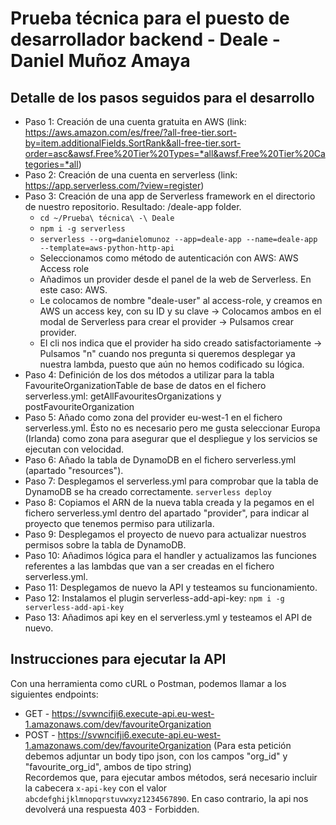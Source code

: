 # Prueba técnica para el puesto de desarrollador backend - Deale - Daniel Muñoz Amaya

## Detalle de los pasos seguidos para el desarrollo
* Paso 1: Creación de una cuenta gratuita en AWS (link: https://aws.amazon.com/es/free/?all-free-tier.sort-by=item.additionalFields.SortRank&all-free-tier.sort-order=asc&awsf.Free%20Tier%20Types=*all&awsf.Free%20Tier%20Categories=*all)
* Paso 2: Creación de una cuenta en serverless (link: https://app.serverless.com/?view=register)
* Paso 3: Creación de una app de Serverless framework en el directorio de nuestro repositorio. Resultado: /deale-app folder.
    * ```cd ~/Prueba\ técnica\ -\ Deale```
    * ```npm i -g serverless```
    * ```serverless --org=danielomunoz --app=deale-app --name=deale-app --template=aws-python-http-api```
    * Seleccionamos como método de autenticación con AWS: AWS Access role
    * Añadimos un provider desde el panel de la web de Serverless. En este caso: AWS.
    * Le colocamos de nombre "deale-user" al access-role, y creamos en AWS un access key, con su ID y su clave -> Colocamos ambos en el modal de Serverless para crear el provider -> Pulsamos crear provider.
    * El cli nos indica que el provider ha sido creado satisfactoriamente -> Pulsamos "n" cuando nos pregunta si queremos desplegar ya nuestra lambda, puesto que aún no hemos codificado su lógica.
* Paso 4: Definición de los dos métodos a utilizar para la tabla FavouriteOrganizationTable de base de datos en el fichero serverless.yml: getAllFavouritesOrganizations y postFavouriteOrganization
* Paso 5: Añado como zona del provider eu-west-1 en el fichero serverless.yml. Ésto no es necesario pero me gusta seleccionar Europa (Irlanda) como zona para asegurar que el despliegue y los servicios se ejecutan con velocidad.
* Paso 6: Añado la tabla de DynamoDB en el fichero serverless.yml (apartado "resources").
* Paso 7: Desplegamos el serverless.yml para comprobar que la tabla de DynamoDB se ha creado correctamente. ```serverless deploy```
* Paso 8: Copiamos el ARN de la nueva tabla creada y la pegamos en el fichero serverless.yml dentro del apartado "provider", para indicar al proyecto que tenemos permiso para utilizarla.
* Paso 9: Desplegamos el proyecto de nuevo para actualizar nuestros permisos sobre la tabla de DynamoDB.
* Paso 10: Añadimos lógica para el handler y actualizamos las funciones referentes a las lambdas que van a ser creadas en el fichero serverless.yml.
* Paso 11: Desplegamos de nuevo la API y testeamos su funcionamiento.
* Paso 12: Instalamos el plugin serverless-add-api-key: ```npm i -g serverless-add-api-key```
* Paso 13: Añadimos api key en el serverless.yml y testeamos el API de nuevo.


## Instrucciones para ejecutar la API
Con una herramienta como cURL o Postman, podemos llamar a los siguientes endpoints:  
* GET - https://svwncifji6.execute-api.eu-west-1.amazonaws.com/dev/favouriteOrganization
* POST - https://svwncifji6.execute-api.eu-west-1.amazonaws.com/dev/favouriteOrganization (Para esta petición debemos adjuntar un body tipo json, con los campos "org_id" y "favourite_org_id", ambos de tipo string)  
Recordemos que, para ejecutar ambos métodos, será necesario incluir la cabecera ```x-api-key``` con el valor ```abcdefghijklmnopqrstuvwxyz1234567890```. En caso contrario, la api nos devolverá una respuesta 403 - Forbidden.
